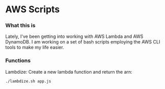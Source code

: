 # AWS Scripts

### What this is 

Lately, I've been getting into working with AWS Lambda and AWS DynamoDB. I am working on a set of bash scripts employing the AWS CLI tools to make my life easier. 

### Functions
Lambdize: Create a new lambda function and return the arn:
```{bash}
./lambdize.sh app.js
```
